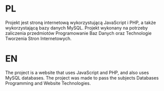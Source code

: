 # PL
Projekt jest stroną internetową wykorzystującą JavaScript i PHP, a także wykorzystającą bazy danych MySQL. Projekt wykonany na potrzeby zaliczenia przedmiotów Programowanie Baz Danych oraz Technologie Tworzenia Stron Internetowych.

# EN 
The project is a website that uses JavaScript and PHP, and also uses MySQL databases. The project was made to pass the subjects Databases Programming and Website Technologies.

